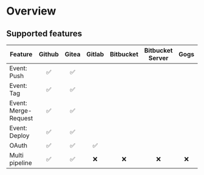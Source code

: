 # Overview

## Supported features

| Feature | Github | Gitea | Gitlab | Bitbucket | Bitbucket Server | Gogs | Coding | Gerrit |
| --- | :---: | :---: | :---: | :---: | :---: | :---: | :---: | :---: |
| Event: Push | :white_check_mark: | :white_check_mark: |
| Event: Tag | :white_check_mark: | :white_check_mark: |
| Event: Merge-Request | :white_check_mark: | :white_check_mark: |
| Event: Deploy | :white_check_mark: | :white_check_mark: |
| OAuth | :white_check_mark: | :white_check_mark: | :white_check_mark: |
| Multi pipeline | :white_check_mark: | :white_check_mark: | :x: | :x: | :x: | :x: | :x: | :x: |
